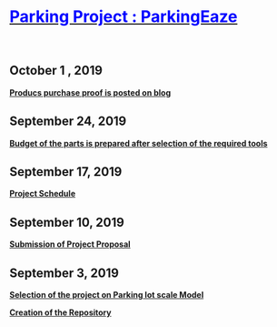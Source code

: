 <html>
  <head>
    <u> <h1><font color="blue"> Parking Project : ParkingEaze </font></h1> </u> <br>
    <h2> October 1 , 2019 </h2>
   <b> <u> <p> Producs purchase proof is posted on blog </p> </u> </b>
    <h2> September 24, 2019 </h2>
   <b> <u> <p> Budget of the parts is prepared after selection of the required tools</p> </u> </b>
     <h2> September 17, 2019 </h2>
   <b> <u> <p> Project Schedule  </p> </u> </b>
      <h2> September 10, 2019 </h2>
   <b> <u> <p> Submission of Project Proposal  </p> </u> </b>
    <h2> September 3, 2019 </h2>
   <b> <u> <p> Selection of the project on Parking Iot scale Model  </p> 
  <p> Creation of the Repository </p> </u> </b>
  </head> 
    <body>
  </body>
  </html>
  
